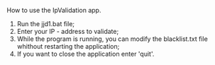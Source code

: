 How to use the IpValidation app.
1. Run the jjd1.bat file;
2. Enter your IP - address to validate;
3. While the program is running, you can modify the blacklist.txt file whithout restarting the application;
3. If you want to close the application enter 'quit'.